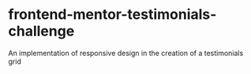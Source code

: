 # frontend-mentor-testimonials-challenge
An implementation of responsive design in the creation of a testimonials grid

